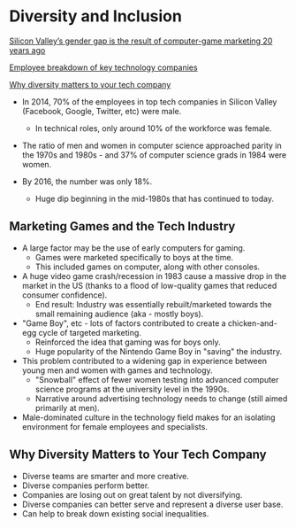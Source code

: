 # Diversity and Inclusion

[ Silicon Valley’s gender gap is the result of computer-game marketing 20 years ago](https://qz.com/911737/silicon-valleys-gender-gap-is-the-result-of-computer-game-marketing-20-years-ago/)

[Employee breakdown of key technology companies](https://informationisbeautiful.net/visualizations/diversity-in-tech/)

[Why diversity matters to your tech company](https://www.usatoday.com/story/tech/columnist/2015/07/21/why-diversity-matters-your-tech-company/30419871/)
 
- In 2014, 70% of the employees in top tech companies in Silicon Valley (Facebook, Google, Twitter, etc) were male.
  - In technical roles, only around 10% of the workforce was female.

- The ratio of men and women in computer science approached parity in the 1970s and 1980s - and 37% of computer science grads in 1984 were women.
- By 2016, the number was only 18%.

  - Huge dip beginning in the mid-1980s that has continued to today.
## Marketing Games and the Tech Industry
- A large factor may be the use of early computers for gaming.
  - Games were marketed specifically to boys at the time.
  - This included games on computer, along with other consoles.
- A huge video game crash/recession in 1983 cause a massive drop in the market in the US (thanks to a flood of low-quality games that reduced consumer confidence).
  - End result: Industry was essentially rebuilt/marketed towards the small remaining audience (aka - mostly boys).
- "Game Boy", etc - lots of factors contributed to create a chicken-and-egg cycle of targeted marketing.
  - Reinforced the idea that gaming was for boys only.
  - Huge popularity of the Nintendo Game Boy in "saving" the industry.
- This problem contributed to a widening gap in experience between young men and women with games and technology.
  - "Snowball" effect of fewer women testing into advanced computer science programs at the university level in the 1990s.
  - Narrative around advertising technology needs to change (still aimed primarily at men).
- Male-dominated culture in the technology field makes for an isolating environment for female employees and specialists.
## Why Diversity Matters to Your Tech Company
- Diverse teams are smarter and more creative.
- Diverse companies perform better.
- Companies are losing out on great talent by not diversifying.
- Diverse companies can better serve and represent a diverse user base.
- Can help to break down existing social inequalities.
